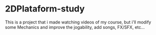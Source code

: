 # 2DPlataform-study
This is a project that i made watching videos of my course, but i'll modify some Mechanics and improve the jogability, add songs, FX/SFX, etc...
